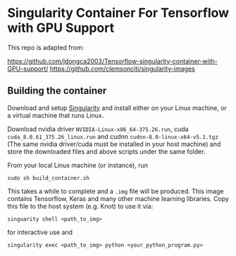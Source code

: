 # Singularity Container For Tensorflow with GPU Support

This repo is adapted from:

https://github.com/jdongca2003/Tensorflow-singularity-container-with-GPU-support/
https://github.com/clemsonciti/singularity-images

## Building the container

Download and setup [Singularity](http://singularity.lbl.gov/) and install either on your Linux machine, or a virtual machine that runs Linux.

Download nvidia driver `NVIDIA-Linux-x86_64-375.26.run`, cuda `cuda_8.0.61_375.26_linux.run` and cudnn `cudnn-8.0-linux-x64-v5.1.tgz`
(The same nvidia driver/cuda must be installed in your host machine)
and store the downloaded files and above scripts under the same folder.

From your local Linux machine (or instance), run 
```shell
sudo sh build_container.sh
```

This takes a while to complete and a `.img` file will be produced. This image contains Tensorflow, Keras 
and many other machine learning libraries. Copy this file to the host system (e.g. Knot) to use it via:

```shell
singuarity shell <path_to_img> 
```

for interactive use and

```shell 
singularity exec <path_to_img> python <your_python_program.py> 
```

